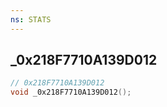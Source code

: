 ```yaml
---
ns: STATS
---
```

## _0x218F7710A139D012

```c
// 0x218F7710A139D012
void _0x218F7710A139D012();
```

